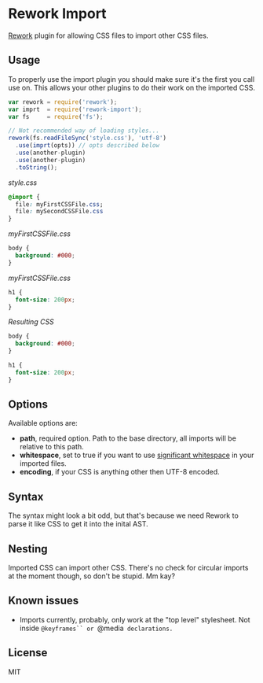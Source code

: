 # Rework Import

[Rework](https://npmjs.org/package/rework) plugin for allowing CSS files to
import other CSS files.

## Usage

To properly use the import plugin you should make sure it's the first you call
use on. This allows your other plugins to do their work on the imported CSS.

```javascript
var rework = require('rework');
var imprt  = require('rework-import');
var fs     = require('fs');

// Not recommended way of loading styles...
rework(fs.readFileSync('style.css'), 'utf-8')
  .use(imprt(opts)) // opts described below
  .use(another-plugin)
  .use(another-plugin)
  .toString();
```

_style.css_

```css
@import {
  file: myFirstCSSFile.css;
  file: mySecondCSSFile.css
}
```

_myFirstCSSFile.css_

```css
body {
  background: #000;
}
```

_myFirstCSSFile.css_

```css
h1 {
  font-size: 200px;
}
```

_Resulting CSS_

```css
body {
  background: #000;
}

h1 {
  font-size: 200px;
}
```

## Options

Available options are:

* **path**, required option. Path to the base directory, all imports will be
relative to this path.
* **whitespace**, set to true if you want to use [significant
whitespace](https://npmjs.org/package/css-whitespace) in your imported files.
* **encoding**, if your CSS is anything other then UTF-8 encoded.

## Syntax

The syntax might look a bit odd, but that's because we need Rework to parse it
like CSS to get it into the inital AST.

## Nesting

Imported CSS can import other CSS. There's no check for circular imports at the
moment though, so don't be stupid. Mm kay?

## Known issues

* Imports currently, probably, only work at the "top level" stylesheet. Not
inside `@keyframes`` or `@media` declarations.`

## License

MIT

